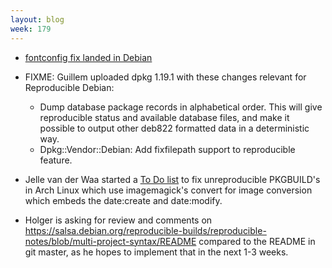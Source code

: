 ```yaml
---
layout: blog
week: 179
---
```


* [fontconfig fix landed in Debian](https://bugs.debian.org/864082)

* FIXME: Guillem uploaded dpkg 1.19.1 with these changes relevant for Reproducible Debian:
  * Dump database package records in alphabetical order. This will give
    reproducible status and available database files, and make it possible
    to output other deb822 formatted data in a deterministic way.
  * Dpkg::Vendor::Debian: Add fixfilepath support to reproducible feature.

* Jelle van der Waa started a [To Do list](https://www.archlinux.org/todo/imagemagicks-convert-not-reproducible-in-pkgbuilds/) to fix unreproducible PKGBUILD's in Arch Linux which use imagemagick's convert for image conversion which embeds the date:create and date:modify.

* Holger is asking for review and comments on https://salsa.debian.org/reproducible-builds/reproducible-notes/blob/multi-project-syntax/README compared to the README in git master, as he hopes to implement that in the next 1-3 weeks.
